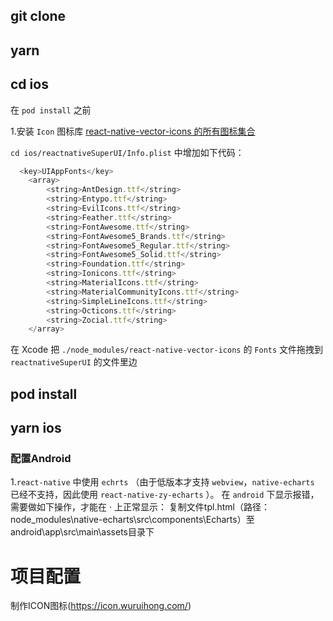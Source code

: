 ## git clone 

## yarn

## cd ios

在 `pod install` 之前

1.安装 `Icon` 图标库
[react-native-vector-icons 的所有图标集合](https://oblador.github.io/react-native-vector-icons/)

`cd ios/reactnativeSuperUI/Info.plist`
中增加如下代码：

``` js
  <key>UIAppFonts</key>
	<array>
		<string>AntDesign.ttf</string>
		<string>Entypo.ttf</string>
		<string>EvilIcons.ttf</string>
		<string>Feather.ttf</string>
		<string>FontAwesome.ttf</string>
		<string>FontAwesome5_Brands.ttf</string>
		<string>FontAwesome5_Regular.ttf</string>
		<string>FontAwesome5_Solid.ttf</string>
		<string>Foundation.ttf</string>
		<string>Ionicons.ttf</string>
		<string>MaterialIcons.ttf</string>
		<string>MaterialCommunityIcons.ttf</string>
		<string>SimpleLineIcons.ttf</string>
		<string>Octicons.ttf</string>
		<string>Zocial.ttf</string>
	</array>
```
在 Xcode 把 `./node_modules/react-native-vector-icons` 的 `Fonts` 文件拖拽到 `reactnativeSuperUI` 的文件里边

## pod install

## yarn ios


### 配置Android

1.`react-native` 中使用 `echrts`
（由于低版本才支持 `webview`，`native-echarts` 已经不支持，因此使用 `react-native-zy-echarts` ）。
在 `android` 下显示报错，需要做如下操作，才能在 · 上正常显示：
复制文件tpl.html（路径： node_modules\native-echarts\src\components\Echarts）至android\app\src\main\assets目录下


# 项目配置
制作ICON图标(https://icon.wuruihong.com/)